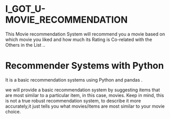 # I_GOT_U-MOVIE_RECOMMENDATION
This Movie recommendation System will recommend you a movie based on which movie you liked and how much its Rating is Co-related with the Others in the List ..

# Recommender Systems with Python

It is a basic recommendation systems using Python and pandas .

we will provide a basic recommendation system by suggesting items that are most similar to a particular item, in this case, movies. Keep in mind, this is not a true robust recommendation system, to describe it more accurately,it just tells you what movies/items are most similar to your movie choice.
